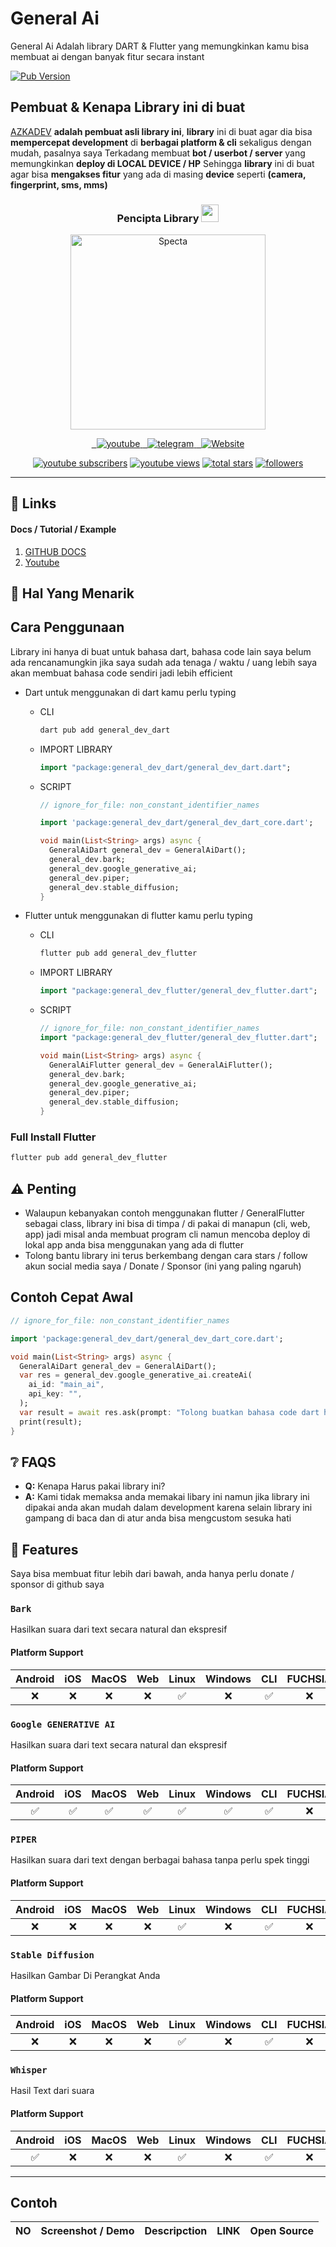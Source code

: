 # General Ai

General Ai Adalah library DART & Flutter yang memungkinkan kamu bisa membuat ai dengan banyak fitur secara instant

[![Pub Version](https://img.shields.io/pub/v/generalz?label=pub.dev&labelColor=333940&logo=dart)](https://pub.dev/packages/general_ai)

## Pembuat & Kenapa Library ini di buat

[AZKADEV](https://github.com/azkadev) **adalah pembuat asli library ini**, **library** ini di buat agar dia bisa **mempercepat development** di **berbagai platform & cli** sekaligus dengan mudah, pasalnya saya Terkadang membuat **bot / userbot / server** yang memungkinkan **deploy di LOCAL DEVICE / HP** Sehingga **library** ini di buat agar bisa **mengakses fitur** yang ada di masing **device** seperti **(camera, fingerprint, sms, mms)**

<h3 align="center">
  Pencipta Library
  <img src="https://media.giphy.com/media/hvRJCLFzcasrR4ia7z/giphy.gif" width="28">
</h3>

<!-- Typing SVG by azkadev - https://github.com/azkadev/readme-typing-svg -->
<p align="center">
<a href="https://github.com/azkadev">
        <img src="https://telegra.ph/file/e90bdeab8390b8c0d9df2.png" alt="Specta"
            width="312"
            height="312">
    </a>
</p>

<!-- Social icons section -->
<p align="center">   
  <a href="https://youtube.com/@azkadev">
    <img alt="youtube" title="Follow me on Youtube" src="https://img.shields.io/badge/Youtube-%23E4405F.svg?&style=for-the-badge&logo=youtube&logoColor=white"/>
    </a>
  <a href="https://t.me/azkadevbot?star=ref_readme_general_library">
    <img alt="telegram" title="Follow me on Telegram" src="https://img.shields.io/badge/Telegram-2CA5E0?style=for-the-badge&logo=telegram&logoColor=white)"/>
    </a> 
  <a href="https://youtube.com/@azkadev">
    <img alt="Website" title="Follow me on Web" src="https://img.shields.io/badge/Website-%23E4405F.svg?&style=for-the-badge&logo=firefox&logoColor=white"/>
    </a>  
</p>



<p align="center">
  <a href="https://www.youtube.com/@azkadev?sub_confirmation=1">
    <img alt="youtube subscribers" title="Subscribe to my YouTube channel" src="https://custom-icon-badges.demolab.com/youtube/channel/subscribers/UC928-F8HenjZD1zNdMY42vA?color=%23E05D44&label=SUBSCRIBE&logo=video&logoColor=white&style=for-the-badge&labelColor=CE4630"/></a>
  <a href="https://www.youtube.com/@azkadev">
    <img alt="youtube views" title="YouTube views" src="https://custom-icon-badges.demolab.com/youtube/channel/views/UC928-F8HenjZD1zNdMY42vA?color=%23E1AD0E&logo=video&logoColor=white&style=for-the-badge&labelColor=C79600"/></a> 
  <a href="https://github.com/azkadev?tab=repositories&sort=stargazers">
    <img alt="total stars" title="Total stars on GitHub" src="https://custom-icon-badges.demolab.com/github/stars/azkadev?color=55960c&style=for-the-badge&labelColor=488207&logo=star"/></a>
  <a href="https://github.com/azkadev?tab=followers">
    <img alt="followers" title="Follow me on Github" src="https://custom-icon-badges.demolab.com/github/followers/azkadev?color=236ad3&labelColor=1155ba&style=for-the-badge&logo=person-add&label=Follow&logoColor=white"/></a>
</p>

---


## 🔗️ Links


#### Docs / Tutorial / Example

1. [GITHUB DOCS](/docs/)
2. [Youtube](https://youtube.com/@azkadev)


## 🌟️ Hal Yang Menarik


## Cara Penggunaan

Library ini hanya di buat untuk bahasa dart, bahasa code lain saya belum ada rencanamungkin jika saya sudah ada tenaga / waktu / uang lebih saya akan membuat bahasa code sendiri jadi lebih efficient

- Dart
  untuk menggunakan di dart kamu perlu typing
  - CLI
    ```bash
    dart pub add general_dev_dart
    ```
  - IMPORT LIBRARY
    ```dart
    import "package:general_dev_dart/general_dev_dart.dart";
    ```
  - SCRIPT
    ```dart
    // ignore_for_file: non_constant_identifier_names

    import 'package:general_dev_dart/general_dev_dart_core.dart';

    void main(List<String> args) async {
      GeneralAiDart general_dev = GeneralAiDart();
      general_dev.bark;
      general_dev.google_generative_ai;
      general_dev.piper;
      general_dev.stable_diffusion;
    }
    ```

- Flutter
  untuk menggunakan di flutter kamu perlu typing
  - CLI
    ```bash
    flutter pub add general_dev_flutter
    ```
  - IMPORT LIBRARY
    ```dart
    import "package:general_dev_flutter/general_dev_flutter.dart";
    ```
  - SCRIPT
    ```dart
    // ignore_for_file: non_constant_identifier_names
    import "package:general_dev_flutter/general_dev_flutter.dart"; 

    void main(List<String> args) async {
      GeneralAiFlutter general_dev = GeneralAiFlutter();
      general_dev.bark;
      general_dev.google_generative_ai;
      general_dev.piper;
      general_dev.stable_diffusion;
    }
    ```

### Full Install Flutter


```bash
flutter pub add general_dev_flutter
```

## ⚠️ Penting

-  Walaupun kebanyakan contoh menggunakan flutter / GeneralFlutter sebagai class, library ini bisa di timpa / di pakai di manapun (cli, web, app) jadi misal anda membuat program cli namun mencoba deploy di lokal app anda bisa menggunakan yang ada di flutter
- Tolong bantu library ini terus berkembang dengan cara stars / follow akun social media saya  / Donate / Sponsor (ini yang paling ngaruh)


## Contoh Cepat Awal

```dart
// ignore_for_file: non_constant_identifier_names

import 'package:general_dev_dart/general_dev_dart_core.dart';

void main(List<String> args) async {
  GeneralAiDart general_dev = GeneralAiDart();
  var res = general_dev.google_generative_ai.createAi(
    ai_id: "main_ai",
    api_key: "",
  );
  var result = await res.ask(prompt: "Tolong buatkan bahasa code dart hello world");
  print(result);
}

```

## ❔️ FAQS

- **Q:** Kenapa Harus pakai library ini?
- **A:** Kami tidak memaksa anda memakai libary ini namun jika library ini dipakai anda akan mudah dalam development karena selain library ini gampang di baca dan di atur anda bisa mengcustom sesuka hati
    

## 📑️ Features
 Saya bisa membuat fitur lebih dari bawah, anda hanya perlu donate / sponsor di github saya
 

### `Bark`

Hasilkan suara dari text secara natural dan ekspresif

#### Platform Support

| Android | iOS | MacOS | Web | Linux | Windows | CLI | FUCHSIA |
|:-------:|:---:|:-----:|:---:|:-----:|:-------:|:---:|:-------:|
|    ❌    |  ❌  |   ❌   |  ❌  |   ✅   |    ❌    |  ✅  |    ❌    |




### `Google GENERATIVE AI`

Hasilkan suara dari text secara natural dan ekspresif

#### Platform Support

| Android | iOS | MacOS | Web | Linux | Windows | CLI | FUCHSIA |
|:-------:|:---:|:-----:|:---:|:-----:|:-------:|:---:|:-------:|
|    ✅    |  ✅  |   ✅   |  ✅  |   ✅   |    ✅    |  ✅  |    ❌    |


### `PIPER`

Hasilkan suara dari text dengan berbagai bahasa tanpa perlu spek tinggi

#### Platform Support

| Android | iOS | MacOS | Web | Linux | Windows | CLI | FUCHSIA |
|:-------:|:---:|:-----:|:---:|:-----:|:-------:|:---:|:-------:|
|    ❌    |  ❌  |   ❌   |  ❌  |   ✅   |    ❌    |  ✅  |    ❌    |


### `Stable Diffusion`

Hasilkan Gambar Di Perangkat Anda

#### Platform Support

| Android | iOS | MacOS | Web | Linux | Windows | CLI | FUCHSIA |
|:-------:|:---:|:-----:|:---:|:-----:|:-------:|:---:|:-------:|
|    ❌    |  ❌  |   ❌   |  ❌  |   ✅   |    ❌    |  ✅  |    ❌    |



### `Whisper`

Hasil Text dari suara

#### Platform Support

| Android | iOS | MacOS | Web | Linux | Windows | CLI | FUCHSIA |
|:-------:|:---:|:-----:|:---:|:-----:|:-------:|:---:|:-------:|
|    ✅    |  ❌  |   ❌   |  ❌  |   ✅   |    ❌    |  ✅  |    ❌    |


---

## Contoh

| NO | Screenshot / Demo | Descripction | LINK | Open Source |
|----|-------------------|--------------|------|-------------|
